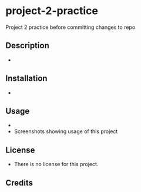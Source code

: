 # project-2-practice
Project 2 practice before committing changes to repo

## Description
-

## Installation
-

## Usage
-
- Screenshots showing usage of this project 
![]()

## License 
- There is no license for this project.

## Credits